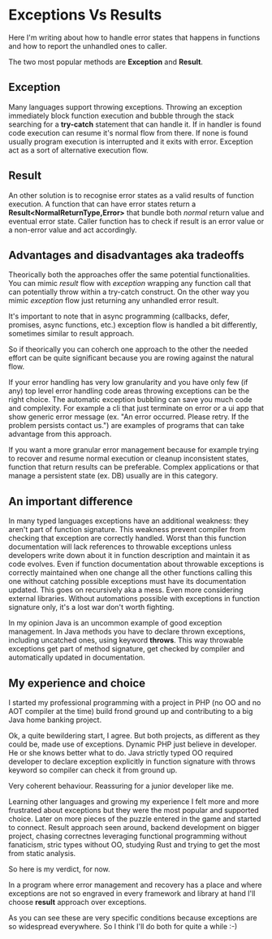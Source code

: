 # Exceptions Vs Results

Here I'm writing about how to handle error states that happens in functions and how to report the unhandled ones to caller.

The two most popular methods are **Exception** and **Result**.

## Exception

Many languages support throwing exceptions.
Throwing an exception immediately block function execution and bubble through the stack searching for a **try-catch** statement that can handle it.
If in handler is found code execution can resume it's normal flow from there.
If none is found usually program execution is interrupted and it exits with error.
Exception act as a sort of alternative execution flow.

## Result

An other solution is to recognise error states as a valid results of function execution.
A function that can have error states return a **Result<NormalReturnType,Error>** that bundle both _normal_ return value and eventual error state.
Caller function has to check if result is an error value or a non-error value and act accordingly.

## Advantages and disadvantages aka tradeoffs

Theorically both the approaches offer the same potential functionalities.
You can mimic _result_ flow with _exception_ wrapping any function call that can potentially throw within a try-catch construct.
On the other way you mimic _exception_ flow just returning any unhandled error result.

It's important to note that in async programming (callbacks, defer, promises, async functions, etc.) exception flow is handled a bit differently, sometimes similar to result approach.

So if theorically you can coherch one approach to the other the needed effort can be quite significant because you are rowing against the natural flow.

If your error handling has very low granularity and you have only few (if any) top level error handling code areas throwing exceptions can be the right choice.
The automatic exception bubbling can save you much code and complexity.
For example a cli that just terminate on error or a ui app that show generic error message (ex. "An error occurred. Please retry. If the problem persists contact us.") are examples of programs that can take advantage from this approach.

If you want a more granular error management because for example trying to recover and resume normal execution or cleanup inconsistent states, function that return results can be preferable.
Complex applications or that manage a persistent state (ex. DB) usually are in this category.

## An important difference

In many typed languages exceptions have an additional weakness: they aren't part of function signature.
This weakness prevent compiler from checking that exception are correctly handled.
Worst than this function documentation will lack references to throwable exceptions unless developers write down about it in function description and maintain it as code evolves.
Even if function documentation about throwable exceptions is correctly maintained when one change all the other functions calling this one without catching possible exceptions must have its documentation updated.
This goes on recursively aka a mess. Even more considering external libraries.
Without automations possible with exceptions in function signature only, it's a lost war don't worth fighting.

In my opinion Java is an uncommon example of good exception management. In Java methods you have to declare thrown exceptions, including uncatched ones, using keyword **throws**.
This way throwable exceptions get part of method signature, get checked by compiler and automatically updated in documentation.

## My experience and choice

I started my professional programming with a project in PHP (no OO and no AOT compiler at the time) build frond ground up and contributing to a big Java home banking project.

Ok, a quite bewildering start, I agree.
But both projects, as different as they could be, made use of exceptions.
Dynamic PHP just believe in developer. He or she knows better what to do.
Java strictly typed OO required developer to declare exception explicitly in function signature with throws keyword so compiler can check it from ground up.

Very coherent behaviour. Reassuring for a junior developer like me.

Learning other languages and growing my experience I felt more and more frustrated about exceptions but they were the most popular and supported choice.
Later on more pieces of the puzzle entered in the game and started to connect.
Result approach seen around, backend development on bigger project, chasing correctnes leveraging functional programming without fanaticism, stric types without OO, studying Rust and trying to get the most from static analysis.

So here is my verdict, for now.

In a program where error management and recovery has a place and where exceptions are not so engraved in every framework and library at hand I'll choose __result__ approach over exceptions.

As you can see these are very specific conditions because exceptions are so widespread everywhere.
So I think I'll do both for quite a while :-)
